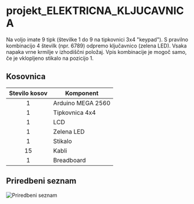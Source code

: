 # projekt_ELEKTRICNA_KLJUCAVNICA
Na voljo imate 9 tipk (številke 1 do 9 na tipkovnici 3x4 "keypad"). S pravilno kombinacijo 4 številk (npr. 6789) odpremo ključavnico (zelena LED). Vsaka napaka vrne krmilje v izhodiščni položaj. Vpis kombinacije je mogoč samo, če je vklopljeno stikalo na pozicijo 1. 

## Kosovnica

| Stevilo kosov |    Komponent   |
| :-----------: |    ----------- |
|       1       | Arduino MEGA 2560    |
|       1       | Tipkovnica 4x4 |
|       1       | LCD            | 
|       1       | Zelena LED     | 
|     1         | Stikalo        |
|      15       | Kabli          |
|    1          | Breadboard     |


## Priredbeni seznam
![Priredbeni seznam](https://github.com/Snicl/projekt_ELEKTRICNA_KLJUCAVNICA/blob/main/Priredbeni%20seznam.png?raw=true)
